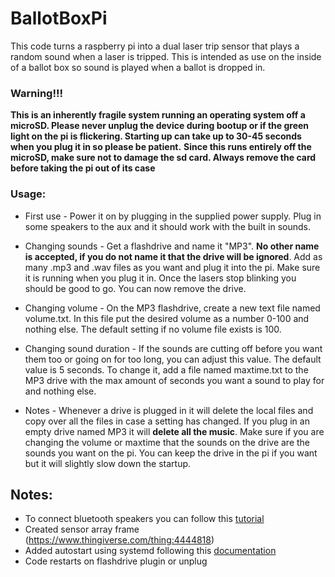 # BallotBoxPi
This code turns a raspberry pi into a dual laser trip sensor that plays a random sound when a laser is tripped. This is intended as use on the inside of a ballot box so sound is played when a ballot is dropped in.

### Warning!!!
**This is an inherently fragile system running an operating system off a microSD. Please never unplug the device during bootup or if the green light on the pi is flickering. Starting up can take up to 30-45 seconds when you plug it in so please be patient.**
**Since this runs entirely off the microSD, make sure not to damage the sd card. Always remove the card before taking the pi out of its case**

### Usage:

* First use - Power it on by plugging in the supplied power supply. Plug in some speakers to the aux and it should work with the built in sounds.

* Changing sounds - Get a flashdrive and name it "MP3". **No other name is accepted, if you do not name it that the drive will be ignored**. Add as many .mp3 and .wav files as you want and plug it into the pi. Make sure it is running when you plug it in. Once the lasers stop blinking you should be good to go. You can now remove the drive.

* Changing volume - On the MP3 flashdrive, create a new text file named volume.txt. In this file put the desired volume as a number 0-100 and nothing else. The default setting if no volume file exists is 100.

* Changing sound duration - If the sounds are cutting off before you want them too or going on for too long, you can adjust this value. The default value is 5 seconds. To change it, add a file named maxtime.txt to the MP3 drive with the max amount of seconds you want a sound to play for and nothing else.

* Notes - Whenever a drive is plugged in it will delete the local files and copy over all the files in case a setting has changed. If you plug in an empty drive named MP3 it will **delete all the music**. Make sure if you are changing the volume or maxtime that the sounds on the drive are the sounds you want on the pi. You can keep the drive in the pi if you want but it will slightly slow down the startup.

## Notes:

* To connect bluetooth speakers you can follow this [tutorial](https://pimylifeup.com/raspberry-pi-bluetooth/)
* Created sensor array frame (https://www.thingiverse.com/thing:4444818)
* Added autostart using systemd following this [documentation](https://www.raspberrypi.org/documentation/linux/usage/systemd.md)
* Code restarts on flashdrive plugin or unplug

